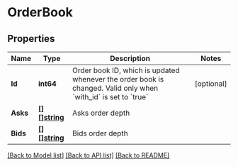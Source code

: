 # OrderBook

## Properties

Name | Type | Description | Notes
------------ | ------------- | ------------- | -------------
**Id** | **int64** | Order book ID, which is updated whenever the order book is changed. Valid only when &#x60;with_id&#x60; is set to &#x60;true&#x60; | [optional] 
**Asks** | [**[][]string**](array.md) | Asks order depth | 
**Bids** | [**[][]string**](array.md) | Bids order depth | 

[[Back to Model list]](../README.md#documentation-for-models) [[Back to API list]](../README.md#documentation-for-api-endpoints) [[Back to README]](../README.md)


